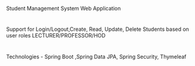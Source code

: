 #
Student Management System Web Application
#
Support for Login/Logout,Create, Read, Update, Delete Students based on user roles LECTURER/PROFESSOR/HOD
#
Technologies - Spring Boot ,Spring Data JPA, Spring Security, Thymeleaf 
